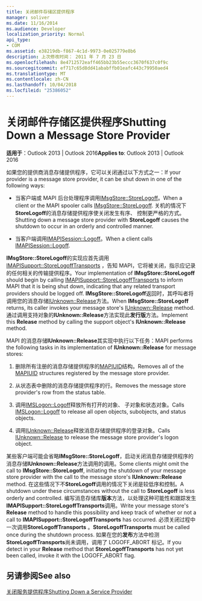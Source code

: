 ```yaml
---
title: 关闭邮件存储区提供程序
manager: soliver
ms.date: 11/16/2014
ms.audience: Developer
localization_priority: Normal
api_type:
- COM
ms.assetid: e38219db-f867-4c1d-9973-0e025779e8b6
description: 上次修改时间： 2011 年 7 月 23 日
ms.openlocfilehash: 8e4712572eaff465bb23b55eccc3670f637c0f9c
ms.sourcegitcommit: ef717c65d8dd41ababffb01eafc443c79950aed4
ms.translationtype: MT
ms.contentlocale: zh-CN
ms.lasthandoff: 10/04/2018
ms.locfileid: "25386052"
---
```

# <a name="shutting-down-a-message-store-provider"></a><span data-ttu-id="8448b-103">关闭邮件存储区提供程序</span><span class="sxs-lookup"><span data-stu-id="8448b-103">Shutting Down a Message Store Provider</span></span>

  
  
<span data-ttu-id="8448b-104">**适用于**：Outlook 2013 | Outlook 2016</span><span class="sxs-lookup"><span data-stu-id="8448b-104">**Applies to**: Outlook 2013 | Outlook 2016</span></span> 
  
<span data-ttu-id="8448b-105">如果您的提供商消息存储提供程序，它可以关闭通过以下方式之一：</span><span class="sxs-lookup"><span data-stu-id="8448b-105">If your provider is a message store provider, it can be shut down in one of the following ways:</span></span>
  
- <span data-ttu-id="8448b-106">当客户端或 MAPI 后台处理程序调用[IMsgStore::StoreLogoff](imsgstore-storelogoff.md)。</span><span class="sxs-lookup"><span data-stu-id="8448b-106">When a client or the MAPI spooler calls [IMsgStore::StoreLogoff](imsgstore-storelogoff.md).</span></span> <span data-ttu-id="8448b-107">关机的情况下**StoreLogoff**的消息存储提供程序使关闭发生有序、 控制更严格的方式。</span><span class="sxs-lookup"><span data-stu-id="8448b-107">Shutting down a message store provider with **StoreLogoff** causes the shutdown to occur in an orderly and controlled manner.</span></span> 
    
- <span data-ttu-id="8448b-108">当客户端调用[IMAPISession::Logoff](imapisession-logoff.md)。</span><span class="sxs-lookup"><span data-stu-id="8448b-108">When a client calls [IMAPISession::Logoff](imapisession-logoff.md).</span></span> 
    
<span data-ttu-id="8448b-109">**IMsgStore::StoreLogoff**的实现应首先调用[IMAPISupport::StoreLogoffTransports](imapisupport-storelogofftransports.md) ，告知 MAPI，它将被关闭，指示应记录的任何相关的传输提供程序。</span><span class="sxs-lookup"><span data-stu-id="8448b-109">Your implementation of **IMsgStore::StoreLogoff** should begin by calling [IMAPISupport::StoreLogoffTransports](imapisupport-storelogofftransports.md) to inform MAPI that it is being shut down, indicating that any related transport providers should be logged off.</span></span> <span data-ttu-id="8448b-110">**IMsgStore::StoreLogoff**返回时，其呼叫者将调用您的消息存储[IUnknown::Release](https://msdn.microsoft.com/library/4b494c6f-f0ee-4c35-ae45-ed956f40dc7a%28Office.15%29.aspx)方法。</span><span class="sxs-lookup"><span data-stu-id="8448b-110">When **IMsgStore::StoreLogoff** returns, its caller invokes your message store's [IUnknown::Release](https://msdn.microsoft.com/library/4b494c6f-f0ee-4c35-ae45-ed956f40dc7a%28Office.15%29.aspx) method.</span></span> <span data-ttu-id="8448b-111">通过调用支持对象的**IUnknown::Release**方法实现此**发行版**方法。</span><span class="sxs-lookup"><span data-stu-id="8448b-111">Implement this **Release** method by calling the support object's **IUnknown::Release** method.</span></span> 
  
<span data-ttu-id="8448b-112">MAPI 的消息存储**IUnknown::Release**其实现中执行以下任务：</span><span class="sxs-lookup"><span data-stu-id="8448b-112">MAPI performs the following tasks in its implementation of **IUnknown::Release** for message stores:</span></span> 
  
1. <span data-ttu-id="8448b-113">删除所有注册的消息存储提供程序的[MAPIUID](mapiuid.md)结构。</span><span class="sxs-lookup"><span data-stu-id="8448b-113">Removes all of the [MAPIUID](mapiuid.md) structures registered by the message store provider.</span></span> 
    
2. <span data-ttu-id="8448b-114">从状态表中删除的消息存储提供程序的行。</span><span class="sxs-lookup"><span data-stu-id="8448b-114">Removes the message store provider's row from the status table.</span></span>
    
3. <span data-ttu-id="8448b-115">调用[IMSLogon::Logoff](imslogon-logoff.md)释放所有打开的对象、 子对象和状态对象。</span><span class="sxs-lookup"><span data-stu-id="8448b-115">Calls [IMSLogon::Logoff](imslogon-logoff.md) to release all open objects, subobjects, and status objects.</span></span> 
    
4. <span data-ttu-id="8448b-116">调用[IUnknown::Release](https://msdn.microsoft.com/library/4b494c6f-f0ee-4c35-ae45-ed956f40dc7a%28Office.15%29.aspx)释放消息存储提供程序的登录对象。</span><span class="sxs-lookup"><span data-stu-id="8448b-116">Calls [IUnknown::Release](https://msdn.microsoft.com/library/4b494c6f-f0ee-4c35-ae45-ed956f40dc7a%28Office.15%29.aspx) to release the message store provider's logon object.</span></span> 
    
<span data-ttu-id="8448b-117">某些客户端可能会省略**IMsgStore::StoreLogoff**，启动关闭消息存储提供程序的消息存储**IUnknown::Release**方法调用的调用。</span><span class="sxs-lookup"><span data-stu-id="8448b-117">Some clients might omit the call to **IMsgStore::StoreLogoff**, initiating the shutdown of your message store provider with the call to the message store's **IUnknown::Release** method.</span></span> <span data-ttu-id="8448b-118">在这些情况下不**StoreLogoff**调用的情况下关闭是较低序和控制。</span><span class="sxs-lookup"><span data-stu-id="8448b-118">A shutdown under these circumstances without the call to **StoreLogoff** is less orderly and controlled.</span></span> <span data-ttu-id="8448b-119">编写消息存储库**版本**方法，以处理这种可能性和跟踪发生**IMAPISupport::StoreLogoffTransports**调用。</span><span class="sxs-lookup"><span data-stu-id="8448b-119">Write your message store's **Release** method to handle this possibility and keep track of whether or not a call to **IMAPISupport::StoreLogoffTransports** has occurred.</span></span> <span data-ttu-id="8448b-120">必须关闭过程中一次调用**StoreLogoffTransports** 。</span><span class="sxs-lookup"><span data-stu-id="8448b-120">**StoreLogoffTransports** must be called once during the shutdown process.</span></span> <span data-ttu-id="8448b-121">如果在您的**发布**方法中检测**StoreLogoffTransports**尚未调用，调用了 LOGOFF_ABORT 标记。</span><span class="sxs-lookup"><span data-stu-id="8448b-121">If you detect in your **Release** method that **StoreLogoffTransports** has not yet been called, invoke it with the LOGOFF_ABORT flag.</span></span> 
  
## <a name="see-also"></a><span data-ttu-id="8448b-122">另请参阅</span><span class="sxs-lookup"><span data-stu-id="8448b-122">See also</span></span>



[<span data-ttu-id="8448b-123">关闭服务提供程序</span><span class="sxs-lookup"><span data-stu-id="8448b-123">Shutting Down a Service Provider</span></span>](shutting-down-a-service-provider.md)

